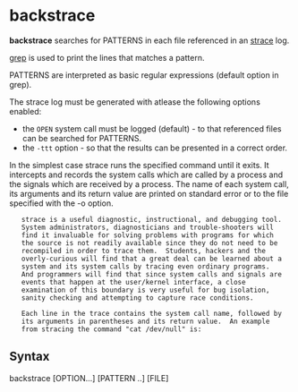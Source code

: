 # backstrace
**backstrace** searches for PATTERNS in each file referenced in an [strace](https://man7.org/linux/man-pages/man1/strace.1.html) log.

[grep](https://man7.org/linux/man-pages/man1/grep.1.html) is used to print the lines that matches a pattern.

PATTERNS are interpreted as basic regular expressions (default option in grep).

The strace log must be generated with atlease the following options enabled:
* the `OPEN` system call must be logged (default) - to that referenced files can be searched for PATTERNS.
* the `-ttt` option - so that the results can be presented in a correct order.

In the simplest case strace runs the specified command until it
       exits.  It intercepts and records the system calls which are
       called by a process and the signals which are received by a
       process.  The name of each system call, its arguments and its
       return value are printed on standard error or to the file
       specified with the -o option.

       strace is a useful diagnostic, instructional, and debugging tool.
       System administrators, diagnosticians and trouble-shooters will
       find it invaluable for solving problems with programs for which
       the source is not readily available since they do not need to be
       recompiled in order to trace them.  Students, hackers and the
       overly-curious will find that a great deal can be learned about a
       system and its system calls by tracing even ordinary programs.
       And programmers will find that since system calls and signals are
       events that happen at the user/kernel interface, a close
       examination of this boundary is very useful for bug isolation,
       sanity checking and attempting to capture race conditions.

       Each line in the trace contains the system call name, followed by
       its arguments in parentheses and its return value.  An example
       from stracing the command "cat /dev/null" is:

## Syntax
backstrace [OPTION...] [PATTERN ..] [FILE]
